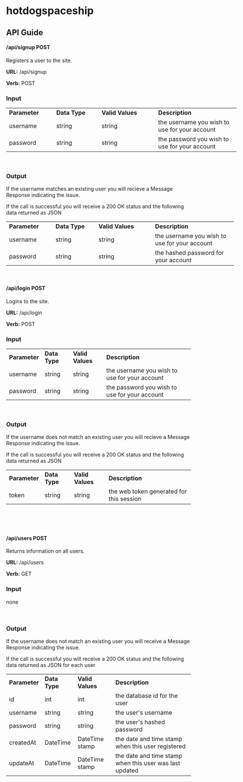 # hotdogspaceship


<h2>API Guide</h2>
<h4>/api/signup POST</h4>
<p>Registers a user to the site.</p>
<p><strong>URL:</strong> /api/signup</p>
<p><strong>Verb:</strong> POST</p>
<h3>Input</h3>
<table style="width: 628px;">
<tbody>
<tr>
<td style="width: 133px;"><strong>Parameter</strong></td>
<td style="width: 149px;"><strong>Data Type</strong></td>
<td style="width: 193px;"><strong>Valid Values</strong></td>
<td style="width: 279px;"><strong>Description</strong></td>
</tr>
<tr>
<td style="width: 133px;">username</td>
<td style="width: 149px;">string</td>
<td style="width: 193px;">string</td>
<td style="width: 279px;">the username you wish to use for your account</td>
</tr>
<tr>
<td style="width: 133px;">password</td>
<td style="width: 149px;">string</td>
<td style="width: 193px;">string</td>
<td style="width: 279px;">the password you wish to use for your account</td>
</tr>
</tbody>
</table>
<p>&nbsp;</p>
<h3>Output</h3>
<p>If the username matches an existing user you will recieve a Message Response indicating the issue.&nbsp;</p>
<p>If the call is successful you will receive a 200 OK status and the following data returned as JSON</p>
<table style="width: 621px;">
<tbody>
<tr>
<td style="width: 116px;"><strong>Parameter</strong></td>
<td style="width: 111px;"><strong>Data Type</strong></td>
<td style="width: 153px;"><strong>Valid Values</strong></td>
<td style="width: 227px;"><strong>Description</strong></td>
</tr>
<tr>
<td style="width: 116px;">username</td>
<td style="width: 111px;">string</td>
<td style="width: 153px;">string</td>
<td style="width: 227px;">the username you wish to use for your account</td>
</tr>
<tr>
<td style="width: 116px;">password</td>
<td style="width: 111px;">string</td>
<td style="width: 153px;">string</td>
<td style="width: 227px;">the hashed password for your account</td>
</tr>
</tbody>
</table>
<p>&nbsp;</p>
<h4>/api/login POST</h4>
<p>Logins to the site.</p>
<p><strong>URL:</strong> /api/login</p>
<p><strong>Verb:</strong>&nbsp;POST</p>
<h3>Input</h3>
<table>
<tbody>
<tr>
<td><strong>Parameter</strong></td>
<td><strong>Data Type</strong></td>
<td><strong>Valid Values</strong></td>
<td><strong>Description</strong></td>
</tr>
<tr>
<td>username</td>
<td>string</td>
<td>string</td>
<td>the username you wish to use for your account</td>
</tr>
<tr>
<td>password</td>
<td>string</td>
<td>string</td>
<td>the password you wish to use for your account</td>
</tr>
</tbody>
</table>
<p>&nbsp;</p>
<h3>Output</h3>
<p>If the username does not match an existing user you will recieve a Message Response indicating the issue.&nbsp;</p>
<p>If the call is successful you will receive a 200 OK status and the following data returned as JSON</p>
<table>
<tbody>
<tr>
<td><strong>Parameter</strong></td>
<td><strong>Data Type</strong></td>
<td><strong>Valid Values</strong></td>
<td><strong>Description</strong></td>
</tr>
<tr>
<td>token</td>
<td>string</td>
<td>string</td>
<td>the web token generated for this session</td>
</tr>
</tbody>
</table>
<p>&nbsp;</p>
<p>&nbsp;</p>
<h4>/api/users POST</h4>
<p>Returns information on all users.</p>
<p><strong>URL:</strong> /api/users</p>
<p><strong>Verb:</strong>&nbsp;GET</p>
<h3>Input</h3>
<p>none</p>
<p>&nbsp;</p>
<h3>Output</h3>
<p>If the username does not match an existing user you will receive a Message Response indicating the issue.&nbsp;</p>
<p>If the call is successful you will receive a 200 OK status and the following data returned as JSON for each user</p>
<table>
<tbody>
<tr>
<td><strong>Parameter</strong></td>
<td><strong>Data Type</strong></td>
<td><strong>Valid Values</strong></td>
<td><strong>Description</strong></td>
</tr>
<tr>
<td>id</td>
<td>int</td>
<td>int</td>
<td>the database id for the user</td>
  </tr>
  <tr>
  <td>username</td>
<td>string</td>
<td>string</td>
<td>the user's username</td>
      </tr>
  <tr>
  <td>password</td>
<td>string</td>
<td>string</td>
<td>the user's hashed password</td>
      </tr>
  <tr>
  <td>createdAt</td>
<td>DateTime</td>
<td>DateTime stamp</td>
<td>the date and time stamp when this user registered</td>
      </tr>
  <tr>
    <td>updateAt</td>
<td>DateTime</td>
<td>DateTime stamp</td>
<td>the date and time stamp when this user was last updated</td>
</tr>
</tbody>
</table>
<p>&nbsp;</p>
<p>&nbsp;</p>
